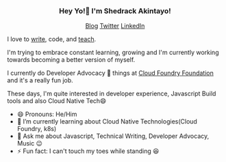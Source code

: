 <h3 align="center">Hey Yo!👋  I'm Shedrack Akintayo!</h3>

<p align="center">
  <a href="https://sheddy.xyz">Blog</a>
  <a href="https://twitter.com/coder_blvck">Twitter</a>
  <a href="https://linkedin.com/in/shedrackakintayo">LinkedIn</a>
</p>

I love to [write](https://sheddy.xyz), code, and [teach](https://sheddy.xyz/pages/talks).

I'm trying to embrace constant learning, growing and I'm currently working towards becoming a better version of myself.

I currently do Developer Advocacy 🥑 things at [Cloud Foundry Foundation](https://cloudfoundry.org) and it's a really fun job.

These days, I'm quite interested in developer experience, Javascript Build tools and also Cloud Native Tech😄

- 😄 Pronouns: He/Him
- 🌱 I’m currently learning about Cloud Native Technologies(Cloud Foundry, k8s)
- 💬 Ask me about Javascript, Technical Writing, Developer Advocacy, Music 😉
- ⚡ Fun fact: I can't touch my toes while standing 😆



<!--
**hacktivist123/hacktivist123** is a ✨ _special_ ✨ repository because its `README.md` (this file) appears on your GitHub profile.

Here are some ideas to get you started:

- 🔭 I’m currently working on ...
- 🌱 I’m currently learning ...
- 👯 I’m looking to collaborate on ...
- 🤔 I’m looking for help with ...
- 💬 Ask me about ...
- 📫 How to reach me: ...
- 😄 Pronouns: ...
- ⚡ Fun fact: ...
-->
